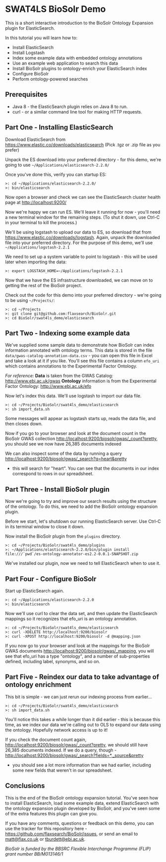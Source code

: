 # SWAT4LS BioSolr Demo

This is a short interactive introduction to the BioSolr Ontology Expansion plugin for ElasticSearch.

In this tutorial you will learn how to:
 
 * Install ElasticSearch
 * Install Logstash
 * Index some example data with embedded ontology annotations
 * Use an example web application to search this data
 * Install BioSolr plugins to ontology-enrich your ElasticSearch index
 * Configure BioSolr
 * Perform ontology-powered searches

## Prerequisites

 * Java 8 - the ElasticSearch plugin relies on Java 8 to run.
 * curl - or a similar command line tool for making HTTP requests.
 
## Part One - Installing ElasticSearch

Download ElasticSearch from https://www.elastic.co/downloads/elasticsearch (Pick .tgz or .zip file as you prefer)

Unpack the ES download into your preferred directory - for this demo, we're going to use `~/Applications/elasticsearch-2.2.0/`
    
Once you've done this, verify you can startup ES:
```
>: cd ~/Applications/elasticsearch-2.2.0/
>: bin/elasticsearch
```

Now open a browser and check we can see the ElasticSearch cluster health 
page at [http://localhost:9200/](http://localhost:9200/)

Now we're happy we can run ES. We'll leave it running for now - you'll need
a new terminal window for the remaining steps. (To shut it down, use
Ctrl-C in your terminal to kill the process.)

We'll be using logstash to upload our data to ES, so download that from
https://www.elastic.co/downloads/logstash. Again, unpack the downloaded file
into your preferred directory. For the purpose of this demo, we'll use
`~/Applications/logstash-2.2.1`

We need to set up a system variable to point to logstash - this will be
used later when importing the data:

```
>: export LOGSTASH_HOME=~/Applications/logstash-2.2.1
```

Now that we have the ES infrastructure downloaded, we can move on to
getting the rest of the BioSolr project.

Check out the code for this demo into your preferred directory - we're going to be using `~/Projects/`:
```
>: cd ~/Projects
>: git clone git@github.com:flaxsearch/BioSolr.git
>: cd BioSolr/swat4ls_demo/elasticsearch
```

## Part Two - Indexing some example data

We've supplied some sample data to demonstrate how BioSolr can index information annotated with ontology terms. This data is stored in the file `data/gwas-catalog-annotation-data.csv` - you can open this file in Excel and take a look at it if you like. You'll see this file contains a column `efo_uri` which contains annotations to the Experimental Factor Ontology.

*For reference:*
**Data** is taken from the GWAS Catalog: http://www.ebi.ac.uk/gwas
**Ontology** information is from the Experimental Factor Ontology: http://www.ebi.ac.uk/efo

Now let's index this data. We'll use logstash to import our data file.

```
>: cd ~/Projects/BioSolr/swat4ls_demo/elasticsearch
>: sh import_data.sh

```

Some messages will appear as logstash starts up, reads the data file, and then
closes down.

Now if you go to your browser and look at the document count in the BioSolr
GWAS collection [http://localhost:9200/biosolr/gwas/_count?pretty](http://localhost:9200/biosolr/gwas/_count?pretty), 
you should see we now have 26,385 documents indexed

We can also inspect some of the data by running a query [http://localhost:9200/biosolr/gwas/_search?q=heart&pretty](http://localhost:9200/biosolr/gwas/_search?q=heart&pretty)
- this will search for "heart". You can see that the documents in our index 
correspond to rows in our spreadsheet.


## Part Three - Install BioSolr plugin

Now we're going to try and improve our search results using the structure of the ontology.  To do this, we need to add the BioSolr ontology expansion plugin.

Before we start, let's shutdown our running ElasticSearch server. Use Ctrl-C
in its terminal window to close it down.

Now install the BioSolr plugin from the `plugins` directory.

```
>: cd ~/Projects/BioSolr/swat4ls_demo/plugins
>: ~/Applications/elasticsearch-2.2.0/bin/plugin install file:///`pwd`/es-ontology-annotator-es2.2-0.0.1-SNAPSHOT.zip
```

We've installed our plugin, now we need to tell ElasticSearch when to use it.


## Part Four - Configure BioSolr

Start up ElasticSearch again.

```
>: cd ~/Applications/elasticsearch-2.2.0
>: bin/elasticsearch
```

Now we'll use curl to clear the data set, and then update the ElasticSearch
mappings so it recognizes that efo_uri is an ontology annotation.

```
>: cd ~/Projects/BioSolr/swat4ls_demo/elasticsearch
>: curl -XDELETE http://localhost:9200/biosolr
>: curl -XPOST http://localhost:9200/biosolr -d @mapping.json
```

If you now go to your browser and look at the mappings for the BioSolr GWAS
documents [http://localhost:9200/biosolr/gwas/_mapping](http://localhost:9200/biosolr/gwas/_mapping),
you will see that efo_uri has a type "ontology", and a number of
sub-properties defined, including label, synonyms, and so on.


## Part Five - Reindex our data to take advantage of ontology enrichment

This bit is simple - we can just rerun our indexing process from earlier...

```
>: cd ~/Projects/BioSolr/swat4ls_demo/elasticsearch
>: sh import_data.sh

```

You'll notice this takes a while longer than it did earlier - this is because this time, as we index our data we're calling out to OLS to expand our data using the ontology.  Hopefully network access is up to it!

If you check the document count again, [http://localhost:9200/biosolr/gwas/_count?pretty](http://localhost:9200/biosolr/gwas/_count?pretty), 
we should still have 26,385 documents indexed. If we do a query, though -
[http://localhost:9200/biosolr/gwas/_search?fields=*,_source&pretty](http://localhost:9200/biosolr/gwas/_search?fields=*,_source&pretty)
- you should see a lot more information than we had earlier, 
including some new fields that weren't in our spreadsheet.



## Conclusions

This is the end of the BioSolr ontology expansion tutorial. You've seen how to install ElasticSearch, load some example data, extend ElasticSearch with the ontology expansion plugin developed by BioSolr, and you've seen some of the extra features this plugin can give you.

If you have any comments, questions or feedback on this demo, you can use the tracker for this repository here - https://github.com/flaxsearch/BioSolr/issues, or send an email to matt@flax.co.uk or tburdett@ebi.ac.uk.

*BioSolr is funded by the BBSRC Flexible Interchange Programme (FLIP) grant number BB/M013146/1*
